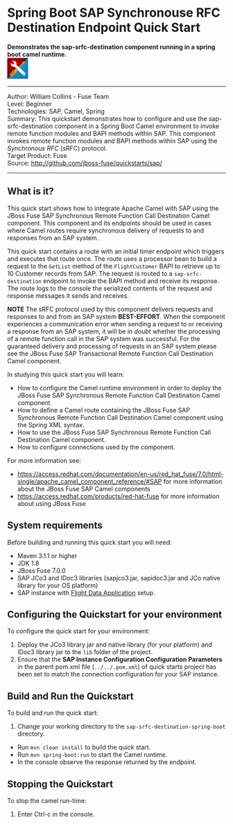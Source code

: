 Spring Boot SAP Synchronouse RFC Destination Endpoint Quick Start  
=======================================================================================================================
**Demonstrates the sap-srfc-destination component running in a spring boot camel runtime.**  
![SAP Tool Suite](../../sap_tool_suite.png "SAP Tool Suite")

* * *
Author: William Collins - Fuse Team  
Level: Beginner  
Technologies: SAP, Camel, Spring  
Summary: This quickstart demonstrates how to configure and use the sap-srfc-destination component in a Spring Boot Camel environment to invoke remote function modules and BAPI methods within SAP. This component invokes remote function modules and BAPI methods within SAP using the *Synchronous RFC* (sRFC) protocol.       
Target Product: Fuse  
Source: <http://github.com/jboss-fuse/quickstarts/sap/>  

* * *

What is it?  
-----------  

This quick start shows how to integrate Apache Camel with SAP using the JBoss Fuse SAP Synchronous Remote Function Call Destination Camel component. This component and its endpoints should be used in cases where Camel routes require synchronous delivery of requests to and responses from an SAP system.  

This quick start contains a route with an initial timer endpoint which triggers and executes that route once. The route uses a processor bean to build a request to the `GetList` method of the `FlightCustomer` BAPI to retrieve up to 10 Customer records from SAP. The request is routed to a `sap-srfc-destination` endpoint to invoke the BAPI method and receive its response. The route logs to the console the serialized contents of the request and response messages it sends and receives.   

**NOTE** The sRFC protocol used by this component delivers requests and responses to and from an SAP system **BEST-EFFORT**. When the component experiences a communication error when sending a request to or receiving a response from an SAP system, it will be *in doubt* whether the processing of a remote function call in the SAP system was successful. For the guaranteed delivery and processing of requests in an SAP system please see the JBoss Fuse SAP Transactional Remote Function Call Destination Camel component.     

In studying this quick start you will learn:

* How to configure the Camel runtime environment in order to deploy the JBoss Fuse SAP Synchronous Remote Function Call Destination Camel component. 
* How to define a Camel route containing the JBoss Fuse SAP Synchronous Remote Function Call Destination Camel component using the Spring XML syntax.
* How to use the JBoss Fuse SAP Synchronous Remote Function Call Destination Camel component. 
* How to configure connections used by the component.

For more information see:

* <https://access.redhat.com/documentation/en-us/red_hat_fuse/7.0/html-single/apache_camel_component_reference/#SAP> for more information about the JBoss Fuse SAP Camel components 
* <https://access.redhat.com/products/red-hat-fuse> for more information about using JBoss Fuse

System requirements
-------------------

Before building and running this quick start you will need:

* Maven 3.1.1 or higher
* JDK 1.8
* JBoss Fuse 7.0.0
* SAP JCo3 and IDoc3 libraries (sapjco3.jar, sapidoc3.jar and JCo native library for your OS platform)
* SAP instance with [Flight Data Application](http://help.sap.com/saphelp_erp60_sp/helpdata/en/db/7c623cf568896be10000000a11405a/content.htm) setup.

Configuring the Quickstart for your environment
-----------------------------------------------

To configure the quick start for your environment: 

1. Deploy the JCo3 library jar and native library (for your platform) and IDoc3 library jar to the `lib` folder of the project.
2. Ensure that the **SAP Instance Configuration Configuration Parameters** in the parent pom.xml file (`../../.pom.xml`) of quick starts project has been set to match the connection configuration for your SAP instance.  

Build and Run the Quickstart
----------------------------

To build and run the quick start:

1. Change your working directory to the `sap-srfc-destination-spring-boot` directory.
* Run `mvn clean install` to build the quick start.
* Run `mvn spring-boot:run` to start the Camel runtime.
* In the console observe the response returned by the endpoint.

Stopping the Quickstart
-----------------------

To stop the camel run-time:

1. Enter Ctrl-c in the console.

